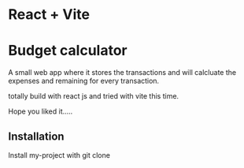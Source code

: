 # React + Vite

# Budget calculator

A small web app where it stores the transactions and will calcluate the expenses and remaining for every transaction.

totally build with react js and tried with vite this time.

Hope you liked it.....

## Installation

Install my-project with git clone
